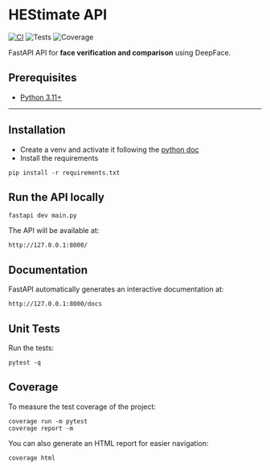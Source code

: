 # HEStimate API
<!-- BADGES:START -->
[![CI](https://github.com/MadeInShineA/HEStimate-api/actions/workflows/ci.yml/badge.svg?branch=main)](https://github.com/MadeInShineA/HEStimate-api/actions/workflows/ci.yml) ![Tests](https://img.shields.io/badge/Tests-20/20%20passing-brightgreen) ![Coverage](https://img.shields.io/badge/Coverage-87.1%25-yellowgreen)
<!-- BADGES:END -->

FastAPI API for **face verification and comparison** using DeepFace.

## Prerequisites

- [Python 3.11+](https://www.python.org/)
---

## Installation

- Create a venv and activate it following the [python doc](https://docs.python.org/3/library/venv.html)
- Install the requirements

```
pip install -r requirements.txt
```

## Run the API locally
```
fastapi dev main.py
```

The API will be available at:

```
http://127.0.0.1:8000/
```

## Documentation
FastAPI automatically generates an interactive documentation at:
```
http://127.0.0.1:8000/docs
```

## Unit Tests

Run the tests:

```
pytest -q
```

## Coverage

To measure the test coverage of the project:

```
coverage run -m pytest
coverage report -m
```

You can also generate an HTML report for easier navigation:

```
coverage html
```
